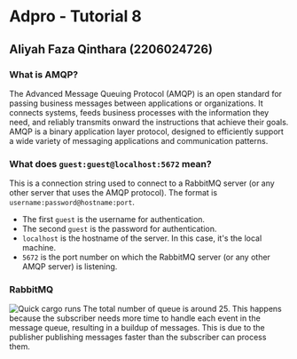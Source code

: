 # Adpro - Tutorial 8

## Aliyah Faza Qinthara (2206024726)

### What is AMQP?

The Advanced Message Queuing Protocol (AMQP) is an open standard for passing business messages between applications or organizations. It connects systems, feeds business processes with the information they need, and reliably transmits onward the instructions that achieve their goals. AMQP is a binary application layer protocol, designed to efficiently support a wide variety of messaging applications and communication patterns.

### What does `guest:guest@localhost:5672` mean?

This is a connection string used to connect to a RabbitMQ server (or any other server that uses the AMQP protocol). The format is `username:password@hostname:port`.
- The first `guest` is the username for authentication.
- The second `guest` is the password for authentication.
- `localhost` is the hostname of the server. In this case, it's the local machine.
- `5672` is the port number on which the RabbitMQ server (or any other AMQP server) is listening.

### RabbitMQ

![Quick cargo runs](https://cdn.discordapp.com/attachments/1030834426126544907/1232341676081676358/image.png?ex=66291b1f&is=6627c99f&hm=a220f98f50e787a8b5df68b70b8860a6ba913e3b69dceb6634171aade7ef8344&)
The total number of queue is around 25. This happens because the subscriber needs more time to handle each event in the message queue, resulting in a buildup of messages. This is due to the publisher publishing messages faster than the subscriber can process them.
